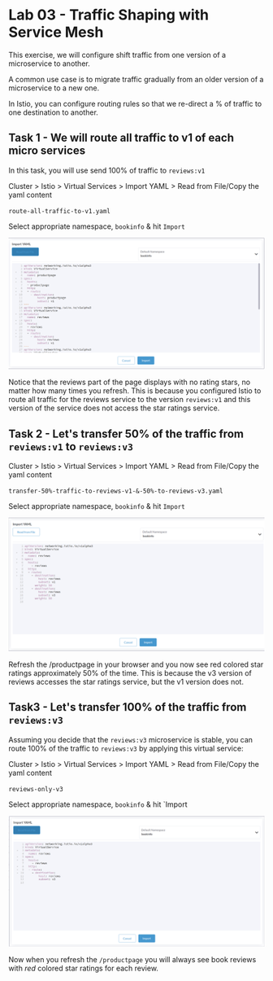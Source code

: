 # Lab 03 - Traffic Shaping with Service Mesh

This exercise, we will configure shift traffic from one version of a microservice to another.

A common use case is to migrate traffic gradually from an older version of a microservice to a new one. 

In Istio, you can configure routing rules so that we re-direct a % of traffic to one destination to another. 

## Task 1 - We will route all traffic to v1 of each micro services

In this task, you will use send 100% of traffic to `reviews:v1` 

Cluster > Istio > Virtual Services > Import YAML > Read from File/Copy the yaml content

`route-all-traffic-to-v1.yaml`

Select appropriate namespace, `bookinfo` & hit `Import`

![import-yaml-all-traffic-to-v1](../images/import-yaml-all-traffic-to-v1.png)



Notice that the reviews part of the page displays with no rating stars, no matter how many times you refresh. This is because you configured Istio to route all traffic for the reviews service to the version `reviews:v1` and this version of the service does not access the star ratings service.

## Task 2 - Let's transfer 50% of the traffic from `reviews:v1` to `reviews:v3`

Cluster > Istio > Virtual Services > Import YAML > Read from File/Copy the yaml content

`transfer-50%-traffic-to-reviews-v1-&-50%-to-reviews-v3.yaml`

Select appropriate namespace, `bookinfo` & hit `Import`

![50-traffic-to-v1-&-50-to-v3](../images/50-traffic-to-v1-&-50-to-v3.png)



Refresh the /productpage in your browser and you now see red colored star ratings approximately 50% of the time. This is because the v3 version of reviews accesses the star ratings service, but the v1 version does not.

## Task3 - Let's transfer 100% of the traffic from `reviews:v3`

Assuming you decide that the `reviews:v3` microservice is stable, you can route 100% of the traffic to `reviews:v3` by applying this virtual service:

Cluster > Istio > Virtual Services > Import YAML > Read from File/Copy the yaml content

`reviews-only-v3`

Select appropriate namespace, `bookinfo` & hit `Import

![all-traffic-v3](../images/all-traffic-v3.png)

Now when you refresh the `/productpage` you will always see book reviews with *red* colored star ratings for each review.
